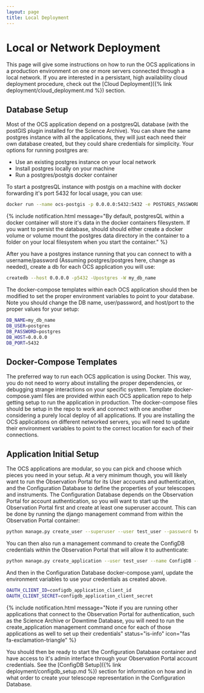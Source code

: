 ```yaml
---
layout: page
title: Local Deployment
---
```


# Local or Network Deployment

This page will give some instructions on how to run the OCS applications in a production environment on one or more servers connected through a local network. If you are interested in a persistant, high availability cloud deployment procedure, check out the [Cloud Deployment]({% link deployment/cloud_deployment.md %}) section.

## Database Setup

Most of the OCS application depend on a postgresQL database (with the postGIS plugin installed for the Science Archive). You can share the same postgres instance with all the applications, they will just each need their own database created, but they could share credentials for simplicity. Your options for running postgres are:

* Use an existing postgres instance on your local network
* Install postgres locally on your machine
* Run a postgres/postgis docker container

To start a postgresQL instance with postgis on a machine with docker forwarding it's port 5432 for local usage, you can use:

```bash
docker run --name ocs-postgis -p 0.0.0.0:5432:5432 -e POSTGRES_PASSWORD=postgres -d postgis/postgis
```

{% include notification.html message="By default, postgresQL within a docker container will store it's data in the docker containers filesystem. If you want to persist the database, should should either create a docker volume or volume mount the postgres data directory in the container to a folder on your local filesystem when you start the container." %}

After you have a postgres instance running that you can connect to with a username/password (Assuming postgres/postgres here, change as needed), create a db for each OCS application you will use:

```bash
createdb --host 0.0.0.0 -p5432 -Upostgres -W my_db_name
```

The docker-compose templates within each OCS application should then be modified to set the proper environment variables to point to your database. Note you should change the DB name, user/password, and host/port to the proper values for your setup:

```bash
DB_NAME=my_db_name
DB_USER=postgres
DB_PASSWORD=postgres
DB_HOST=0.0.0.0
DB_PORT=5432
```

## Docker-Compose Templates

The preferred way to run each OCS application is using Docker. This way, you do not need to worry about installing the proper dependencies, or debugging strange interactions on your specific system. Template docker-compose.yaml files are provided within each OCS application repo to help getting setup to run the application in production. The docker-compose files should be setup in the repo to work and connect with one another considering a purely local deploy of all applications. If you are installing the OCS applications on different networked servers, you will need to update their environment variables to point to the correct location for each of their connections.

## Application Initial Setup

The OCS applications are modular, so you can pick and choose which pieces you need in your setup. At a very minimum though, you will likely want to run the Observation Portal for its User accounts and authentication, and the Configuration Database to define the properties of your telescopes and instruments. The Configuration Database depends on the Observation Portal for account authentication, so you will want to start up the Observation Portal first and create at least one superuser account. This can be done by running the django management command from within the Observation Portal container:

```bash
python manage.py create_user --superuser --user test_user --password test_pass --token my-api-token
```

You can then also run a management command to create the ConfigDB credentials within the Observation Portal that will allow it to authenticate:

```bash
python manage.py create_application --user test_user --name ConfigDB --client-id configdb_application_client_id --client-secret configdb_application_client_secret --redirect-uris http://0.0.0.0:7000/
```

And then in the Configuration Database docker-compose.yaml, update the environment variables to use your credentials as created above.

```bash
OAUTH_CLIENT_ID=configdb_application_client_id
OAUTH_CLIENT_SECRET=configdb_application_client_secret
```

{% include notification.html message="Note if you are running other applications that connect to the Observation Portal for authentication, such as the Science Archive or Downtime Database, you will need to run the create_application management command once for each of those applications as well to set up their credentials"
status="is-info"
icon="fas fa-exclamation-triangle" %}

You should then be ready to start the Configuration Database container and have access to it's admin interface through your Observation Portal account credentials. See the [ConfigDB Setup]({% link deployment/configdb_setup.md %}) section for information on how and in what order to create your telescope representation in the Configuration Database.
